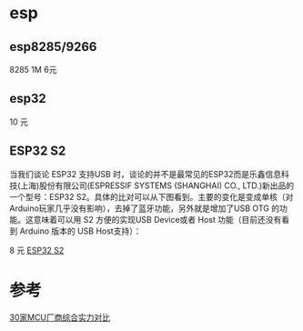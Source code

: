 # esp

## esp8285/9266

8285 1M 6元

## esp32 
10 元

## ESP32 S2

当我们谈论 ESP32 支持USB 时，谈论的并不是最常见的ESP32而是乐鑫信息科技(上海)股份有限公司(ESPRESSIF SYSTEMS (SHANGHAI) CO., LTD.)新出品的一个型号：ESP32 S2。具体的比对可以从下图看到。主要的变化是变成单核（对 Arduino玩家几乎没有影响），去掉了蓝牙功能，另外就是增加了USB OTG 的功能。这意味着可以用 S2 方便的实现USB Device或者 Host 功能（目前还没有看到 Arduino 版本的 USB Host支持）：

8 元
[ESP32 S2](http://www.lab-z.com/esp32s2/)

# 参考

[30家MCU厂商综合实力对比](https://www.eet-china.com/news/202008041545.html)